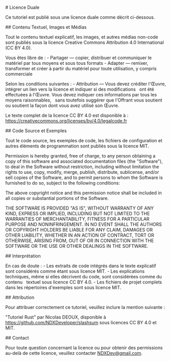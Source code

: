\# Licence Duale

Ce tutoriel est publié sous une licence duale comme décrit ci-dessous.

\## Contenu Textuel, Images et Médias

Tout le contenu textuel explicatif, les images, et autres médias non-code sont publiés sous la licence
Creative Commons Attribution 4.0 International (CC BY 4.0).

Vous êtes libre de :
\- Partager — copier, distribuer et communiquer le matériel par tous moyens et sous tous formats
\- Adapter — remixer, transformer et créer à partir du matériel pour toute utilisation, y compris commerciale

Selon les conditions suivantes :
\- Attribution — Vous devez créditer l'Œuvre, intégrer un lien vers la licence et indiquer si des modifications
  ont été effectuées à l'Œuvre. Vous devez indiquer ces informations par tous les moyens raisonnables,
  sans toutefois suggérer que l'Offrant vous soutient ou soutient la façon dont vous avez utilisé son Œuvre.

Le texte complet de la licence CC BY 4.0 est disponible à :
https://creativecommons.org/licenses/by/4.0/legalcode.fr

\## Code Source et Exemples

Tout le code source, les exemples de code, les fichiers de configuration et autres éléments de
programmation sont publiés sous la licence MIT.

Permission is hereby granted, free of charge, to any person obtaining a copy
of this software and associated documentation files (the "Software"), to deal
in the Software without restriction, including without limitation the rights
to use, copy, modify, merge, publish, distribute, sublicense, and/or sell
copies of the Software, and to permit persons to whom the Software is
furnished to do so, subject to the following conditions:

The above copyright notice and this permission notice shall be included in all
copies or substantial portions of the Software.

THE SOFTWARE IS PROVIDED "AS IS", WITHOUT WARRANTY OF ANY KIND, EXPRESS OR
IMPLIED, INCLUDING BUT NOT LIMITED TO THE WARRANTIES OF MERCHANTABILITY,
FITNESS FOR A PARTICULAR PURPOSE AND NONINFRINGEMENT. IN NO EVENT SHALL THE
AUTHORS OR COPYRIGHT HOLDERS BE LIABLE FOR ANY CLAIM, DAMAGES OR OTHER
LIABILITY, WHETHER IN AN ACTION OF CONTRACT, TORT OR OTHERWISE, ARISING FROM,
OUT OF OR IN CONNECTION WITH THE SOFTWARE OR THE USE OR OTHER DEALINGS IN THE
SOFTWARE.

\## Interprétation

En cas de doute :
\- Les extraits de code intégrés dans le texte explicatif sont considérés comme étant sous licence MIT.
\- Les explications techniques, même si elles décrivent du code, sont considérées comme du contenu
  textuel sous licence CC BY 4.0.
\- Les fichiers de projet complets dans les répertoires d'exemples sont sous licence MIT.

\## Attribution

Pour attribuer correctement ce tutoriel, veuillez inclure la mention suivante :

"Tutoriel Rust" par Nicolas DEOUX, disponible à https://github.com/NDXDeveloper/slashsum
sous licences CC BY 4.0 et MIT.

\## Contact

Pour toute question concernant la licence ou pour obtenir des permissions au-delà
de cette licence, veuillez contacter NDXDev@gmail.com.
